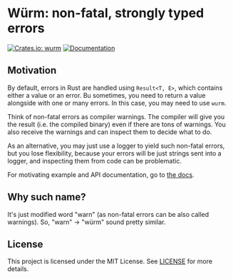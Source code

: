 # Würm: non-fatal, strongly typed errors

[![Crates.io: wurm](https://img.shields.io/crates/v/wurm.svg)](https://crates.io/crates/wurm)
[![Documentation](https://img.shields.io/docsrs/wurm/latest)](https://docs.rs/wurm)

## Motivation

By default, errors in Rust are handled using `Result<T, E>`, which contains either a value
or an error. Bu sometimes, you need to return a value alongside with one or many errors. In this
case, you may need to use `wurm`.

Think of non-fatal errors as compiler warnings. The compiler will give you the result (i.e. the
compiled binary) even if there are tons of warnings. You also receive the warnings and can inspect
them to decide what to do.

As an alternative, you may just use a logger to yield such non-fatal errors, but you lose flexibility,
because your errors will be just strings sent into a logger, and inspecting them from code can be
problematic.

For motivating example and API documentation, go to [the docs](https://docs.rs/wurm).

## Why such name?

It's just modified word "warn" (as non-fatal errors can be also called warnings). So, "warn" → "würm" sound
pretty similar.

## License

This project is licensed under the MIT License. See [LICENSE](LICENSE) for more details.
